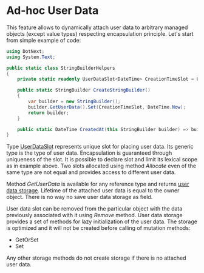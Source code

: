 Ad-hoc User Data
====
This feature allows to dynamically attach user data to arbitrary managed objects (except value types) respecting encapsulation principle. Let's start from simple example of code:
```csharp
using DotNext;
using System.Text;

public static class StringBuilderHelpers
{
    private static readonly UserDataSlot<DateTime> CreationTimeSlot = UserDataSlot<DateTime>.Allocate();

    public static StringBuilder CreateStringBuilder()
    {
        var builder = new StringBuilder();
        builder.GetUserData().Set(CreationTimeSlot, DateTime.Now);
        return builder;
    }

    public static DateTime CreatedAt(this StringBuilder builder) => builder.GetUserData().GetOrSet(CreationTimeSlot);
}

```
Type [UserDataSlot](../../api/DotNext.UserDataSlot.yml) represents unique slot for placing user data. Its generic type is the type of user data. Encapsulation is guaranteed through uniqueness of the slot. It is possible to declare slot and limit its lexical scope as in example above. Two slots allocated using method _Allocate_ even of the same type are not equal and provides access to different user data.

Method _GetUserData_ is available for any reference type and returns [user data storage](../../api/DotNext.UserDataStorage.yml). Lifetime of the attached user data is equal to the owner object. There is no way no save user data storage as field.

User data slot can be removed from the particular object with the data previously associated with it using _Remove_ method. User data storage provides a set of methods for lazy initialization of the user data. The storage is optimized and it will not be created before calling of mutation methods:
* GetOrSet
* Set

Any other storage methods do not create storage if there is no attached user data.